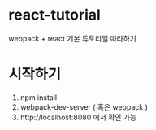 # react-tutorial
webpack + react 기본 튜토리얼 따라하기 


# 시작하기

1. npm install
2. webpack-dev-server ( 혹은 webpack )
3. http://localhost:8080 에서 확인 가능
